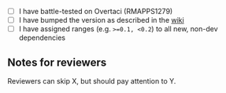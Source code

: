 - [ ] I have battle-tested on Overtaci (RMAPPS1279)
- [ ] I have bumped the version as described in the [wiki](https://www.notion.so/Setting-up-Poetry-on-your-local-machine-76647d75e8fa4d9ba553cbc2a49946d9#dca1e0f2ce934a49acd1851aaf882d75)
- [ ] I have assigned ranges (e.g. `>=0.1, <0.2`) to all new, non-dev dependencies

## Notes for reviewers
Reviewers can skip X, but should pay attention to Y.
